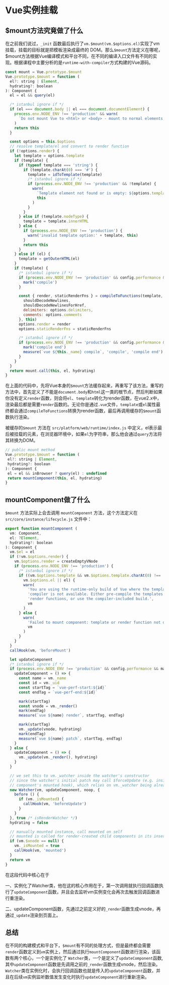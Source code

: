 # Vue实例挂载

## $mount方法究竟做了什么

在之前我们说过，`_init` 函数最后执行了`vm.$mount(vm.$options.el)`实现了vm挂载，挂载的目标就是把模板渲染成最终的 DOM。那么`$mount`方法定义在哪呢，$mount方法根据Vue编译模式和平台不同，在不同的编译入口文件有不同的实现。根据课程中主要分析的是`runtime-with-compiler`方式构建的Vue源码。

```js
const mount = Vue.prototype.$mount
Vue.prototype.$mount = function (
  el?: string | Element,
  hydrating?: boolean
): Component {
  el = el && query(el)

  /* istanbul ignore if */
  if (el === document.body || el === document.documentElement) {
    process.env.NODE_ENV !== 'production' && warn(
      `Do not mount Vue to <html> or <body> - mount to normal elements instead.`
    )
    return this
  }

  const options = this.$options
  // resolve template/el and convert to render function
  if (!options.render) {
    let template = options.template
    if (template) {
      if (typeof template === 'string') {
        if (template.charAt(0) === '#') {
          template = idToTemplate(template)
          /* istanbul ignore if */
          if (process.env.NODE_ENV !== 'production' && !template) {
            warn(
              `Template element not found or is empty: ${options.template}`,
              this
            )
          }
        }
      } else if (template.nodeType) {
        template = template.innerHTML
      } else {
        if (process.env.NODE_ENV !== 'production') {
          warn('invalid template option:' + template, this)
        }
        return this
      }
    } else if (el) {
      template = getOuterHTML(el)
    }
    if (template) {
      /* istanbul ignore if */
      if (process.env.NODE_ENV !== 'production' && config.performance && mark) {
        mark('compile')
      }

      const { render, staticRenderFns } = compileToFunctions(template, {
        shouldDecodeNewlines,
        shouldDecodeNewlinesForHref,
        delimiters: options.delimiters,
        comments: options.comments
      }, this)
      options.render = render
      options.staticRenderFns = staticRenderFns

      /* istanbul ignore if */
      if (process.env.NODE_ENV !== 'production' && config.performance && mark) {
        mark('compile end')
        measure(`vue ${this._name} compile`, 'compile', 'compile end')
      }
    }
  }
  return mount.call(this, el, hydrating)
}
```
在上面的代码中，先将Vue本身的`$mount`方法缓存起来，再重写了该方法，重写的方法中，首先定义了不能是`document.body`和`html`这一类的根节点，然后判断如果你没有定义`render`函数，则会将`el`、`template`转化为render函数，在vue2.x中，渲染最后都是需要`render`函数的。无论你是通过`.vue`文件，`template`或`el`属性最终都会通过`compileToFunctions`转换为render函数，最后再调用缓存的`$mount`函数执行渲染。


 被缓存的`$mount` 方法在 `src/platform/web/runtime/index.js` 中定义，el表示最后被挂载的元素，在浏览器环境中，如果`el`为字符串，那么他会通过`query`方法将其转换为DOM。
 ```js
// public mount method
Vue.prototype.$mount = function (
  el?: string | Element,
  hydrating?: boolean
): Component {
  el = el && inBrowser ? query(el) : undefined
  return mountComponent(this, el, hydrating)
}
```

## mountComponent做了什么
`$mount` 方法实际上会去调用 `mountComponent` 方法，这个方法定义在 `src/core/instance/lifecycle.js` 文件中：

```js
export function mountComponent (
  vm: Component,
  el: ?Element,
  hydrating?: boolean
): Component {
  vm.$el = el
  if (!vm.$options.render) {
    vm.$options.render = createEmptyVNode
    if (process.env.NODE_ENV !== 'production') {
      /* istanbul ignore if */
      if ((vm.$options.template && vm.$options.template.charAt(0) !== '#') ||
        vm.$options.el || el) {
        warn(
          'You are using the runtime-only build of Vue where the template ' +
          'compiler is not available. Either pre-compile the templates into ' +
          'render functions, or use the compiler-included build.',
          vm
        )
      } else {
        warn(
          'Failed to mount component: template or render function not defined.',
          vm
        )
      }
    }
  }
  callHook(vm, 'beforeMount')

  let updateComponent
  /* istanbul ignore if */
  if (process.env.NODE_ENV !== 'production' && config.performance && mark) {
    updateComponent = () => {
      const name = vm._name
      const id = vm._uid
      const startTag = `vue-perf-start:${id}`
      const endTag = `vue-perf-end:${id}`

      mark(startTag)
      const vnode = vm._render()
      mark(endTag)
      measure(`vue ${name} render`, startTag, endTag)

      mark(startTag)
      vm._update(vnode, hydrating)
      mark(endTag)
      measure(`vue ${name} patch`, startTag, endTag)
    }
  } else {
    updateComponent = () => {
      vm._update(vm._render(), hydrating)
    }
  }

  // we set this to vm._watcher inside the watcher's constructor
  // since the watcher's initial patch may call $forceUpdate (e.g. inside child
  // component's mounted hook), which relies on vm._watcher being already defined
  new Watcher(vm, updateComponent, noop, {
    before () {
      if (vm._isMounted) {
        callHook(vm, 'beforeUpdate')
      }
    }
  }, true /* isRenderWatcher */)
  hydrating = false

  // manually mounted instance, call mounted on self
  // mounted is called for render-created child components in its inserted hook
  if (vm.$vnode == null) {
    vm._isMounted = true
    callHook(vm, 'mounted')
  }
  return vm
}
```
在这段代码中核心在于

一、实例化了Watcher类，他在这的核心作用在于，第一次调用就执行回调函数执行了`updateComponent`函数，并且会去监听vm实例变化会再次去触发回调函数进行重渲染。

二、updateComponent函数，先通过之前定义好的`_render`函数生成vnode，再通过`_update`渲染到页面上。

## 总结
在不同的构建模式和平台下，`$mount`有不同的处理方式，但是最终都会需要`render`函数定义到`vm`实例上，然后通过执行`mountComponent`函数进行渲染，该函数有两个核心，一个是实例化了 `Watcher`类，一个是定义了`updateComponent`函数,其中`updateComponent`函数是先调用之前的`_render`函数生成vnode，然后渲染。`Watcher`类在实例化时，会执行回调函数也就是传入的`updateComponent`函数，并且在后续`vm`实例监听数值发生变化时执行`updateComponent`进行重新渲染。
